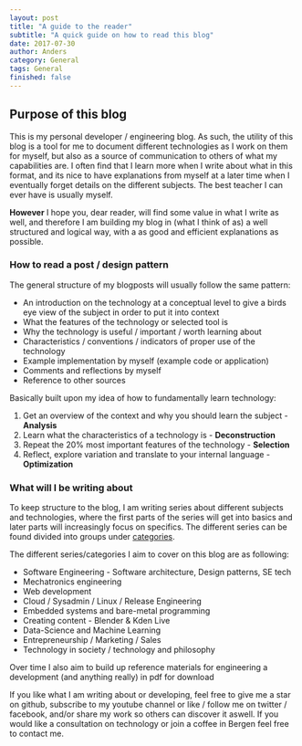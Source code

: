 ```yaml
---
layout: post
title: "A guide to the reader"
subtitle: "A quick guide on how to read this blog"
date: 2017-07-30
author: Anders
category: General
tags: General
finished: false
---
```


## Purpose of this blog

This is my personal developer / engineering blog. As such, the utility of this blog is a tool for me to document different technologies as I work on them for myself, but also as a source of communication to others of what my capabilities are. I often find that I learn more when I write about what in this format, and its nice to have explanations from myself at a later time when I eventually forget details on the different subjects. The best teacher I can ever have is usually myself.

**However** I hope you, dear reader, will find some value in what I write as well, and therefore I am building my blog in (what I think of as) a well structured and logical way, with a as good and efficient explanations as possible.

### How to read a post / design pattern

The general structure of my blogposts will usually follow the same pattern:

- An introduction on the technology at a conceptual level to give a birds eye view of the subject in order to put it into context
- What the features of the technology or selected tool is
- Why the technology is useful / important / worth learning about
- Characteristics / conventions / indicators of proper use of the technology
- Example implementation by myself (example code or application)
- Comments and reflections by myself
- Reference to other sources

Basically built upon my idea of how to fundamentally learn technology:
1. Get an overview of the context and why you should learn the subject - **Analysis**
2. Learn what the characteristics of a technology is - **Deconstruction**
3. Repeat the 20% most important features of the technology - **Selection**
4. Reflect, explore variation and translate to your internal language - **Optimization**

### What will I be writing about

To keep structure to the blog, I am writing series about different subjects and technologies, where the first parts of the series will get into basics and later parts will increasingly focus on specifics. The different series can be found divided into groups under [categories]({{site.url}}/category).

The different series/categories I aim to cover on this blog are as following:

- Software Engineering - Software architecture, Design patterns, SE tech
- Mechatronics engineering
- Web development
- Cloud / Sysadmin / Linux / Release Engineering
- Embedded systems and bare-metal programming
- Creating content - Blender & Kden Live
- Data-Science and Machine Learning
- Entrepreneurship / Marketing / Sales
- Technology in society / technology and philosophy

Over time I also aim to build up reference materials for engineering a development (and anything really) in pdf for download

If you like what I am writing about or developing, feel free to give me a star on github, subscribe to my youtube channel or like / follow me on twitter / facebook, and/or share my work so others can discover it aswell. If you would like a consultation on technology or join a coffee in Bergen feel free to contact me.
